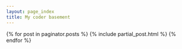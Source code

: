 ```yaml
---
layout: page_index
title: My coder basement
---
```

{% for post in paginator.posts %}
	{% include partial_post.html %}
{% endfor %}